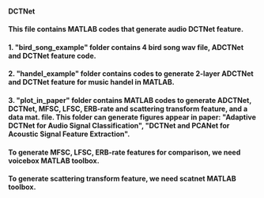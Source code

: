#### DCTNet
#### This file contains MATLAB codes that generate audio DCTNet feature. 
#### 1. "bird_song_example" folder contains 4 bird song wav file, ADCTNet and DCTNet feature code.
#### 2. "handel_example" folder contains codes to generate 2-layer ADCTNet and DCTNet feature for music handel in MATLAB.
#### 3. "plot_in_paper" folder contains MATLAB codes to generate ADCTNet, DCTNet, MFSC, LFSC, ERB-rate and scattering transform feature, and a data mat. file. This folder can generate figures appear in paper: "Adaptive DCTNet for Audio Signal Classification", "DCTNet and PCANet for Acoustic Signal Feature Extraction".
#### To generate MFSC, LFSC, ERB-rate features for comparison, we need voicebox MATLAB toolbox. 
#### To generate scattering transform feature, we need scatnet MATLAB toolbox. 
